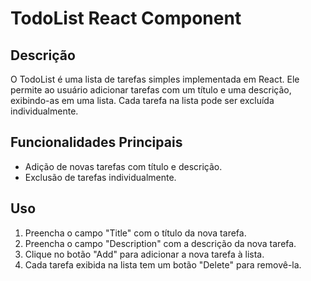 # TodoList React Component

## Descrição
O TodoList é uma lista de tarefas simples implementada em React. Ele permite ao usuário adicionar tarefas com um título e uma descrição, exibindo-as em uma lista. Cada tarefa na lista pode ser excluída individualmente.

## Funcionalidades Principais
- Adição de novas tarefas com título e descrição.
- Exclusão de tarefas individualmente.

## Uso
1. Preencha o campo "Title" com o título da nova tarefa.
2. Preencha o campo "Description" com a descrição da nova tarefa.
3. Clique no botão "Add" para adicionar a nova tarefa à lista.
4. Cada tarefa exibida na lista tem um botão "Delete" para removê-la.
